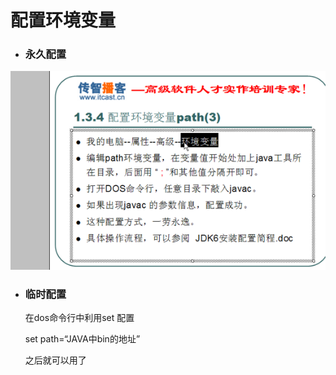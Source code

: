 # 配置环境变量

- ### 永久配置

![1531659930371](1531659930371.png)

- ### 临时配置

  在dos命令行中利用set  配置

  set  path=“JAVA中bin的地址”

  之后就可以用了